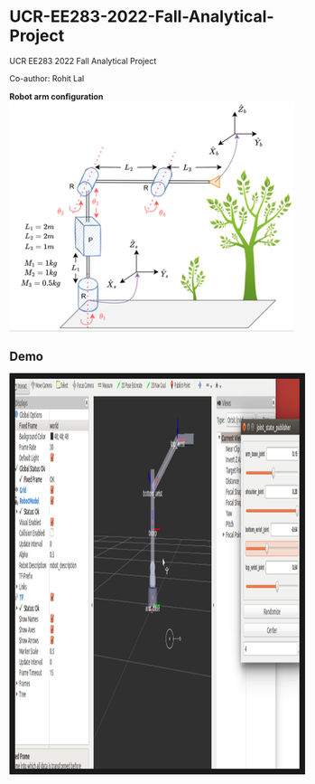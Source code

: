 # UCR-EE283-2022-Fall-Analytical-Project
UCR EE283 2022 Fall Analytical Project

Co-author: Rohit Lal 


****Robot arm conﬁguration****
![testapriltagdetector](https://github.com/lineojcd/UCR-EE283-2022-Fall-Analytical-Project/blob/main/img/config.png)


## Demo
<a href="https://www.youtube.com/watch?v=Z8zErxgSJNk" target="_blank"><img src="https://github.com/lineojcd/UCR-EE283-2022-Fall-Analytical-Project/blob/main/img/simulation.png" 
alt="IMAGE ALT TEXT HERE" width="1299" height="690" border="10" /></a>
